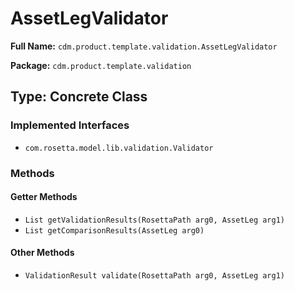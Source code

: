 # AssetLegValidator

**Full Name:** `cdm.product.template.validation.AssetLegValidator`

**Package:** `cdm.product.template.validation`

## Type: Concrete Class

### Implemented Interfaces

- `com.rosetta.model.lib.validation.Validator`

### Methods

#### Getter Methods

- `List getValidationResults(RosettaPath arg0, AssetLeg arg1)`
- `List getComparisonResults(AssetLeg arg0)`

#### Other Methods

- `ValidationResult validate(RosettaPath arg0, AssetLeg arg1)`

